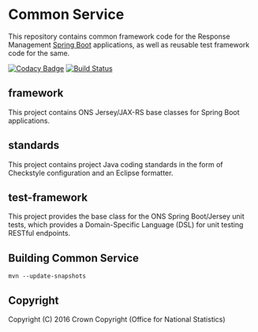 # Common Service
This repository contains common framework code for the Response Management [Spring Boot](http://projects.spring.io/spring-boot/) applications, as well as reusable test framework code for the same.

[![Codacy Badge](https://api.codacy.com/project/badge/Grade/37fdebe43c0f467ead6394a3d43d90f4)](https://www.codacy.com/app/sdcplatform/rm-common-service?utm_source=github.com&utm_medium=referral&utm_content=ONSdigital/rm-common-service&utm_campaign=badger)
[![Build Status](https://travis-ci.org/ONSdigital/rm-common-service.svg?branch=master)](https://travis-ci.org/ONSdigital/rm-common-service)

## framework
This project contains ONS Jersey/JAX-RS base classes for Spring Boot applications.

## standards
This project contains project Java coding standards in the form of Checkstyle configuration and an Eclipse formatter.

## test-framework
This project provides the base class for the ONS Spring Boot/Jersey unit tests, which provides a Domain-Specific Language (DSL) for unit testing RESTful endpoints.

## Building Common Service

```
mvn --update-snapshots
```
## Copyright
Copyright (C) 2016 Crown Copyright (Office for National Statistics)
